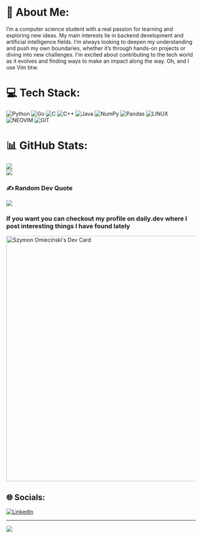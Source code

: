 # 💫 About Me:
I’m a computer science student with a real passion for learning and exploring new ideas. My main interests lie in backend development and artificial intelligence fields. I’m always looking to deepen my understanding and push my own boundaries, whether it’s through hands-on projects or diving into new challenges. I'm excited about contributing to the tech world as it evolves and finding ways to make an impact along the way. Oh, and I use Vim btw.


# 💻 Tech Stack:
![Python](https://img.shields.io/badge/python-3670A0?style=for-the-badge&logo=python&logoColor=white) ![Go](https://img.shields.io/badge/Golang-00ADD8?style=for-the-badge&logo=go&logoColor=white) ![C](https://img.shields.io/badge/c-%2300599C.svg?style=for-the-badge&logo=c&logoColor=white) ![C++](https://img.shields.io/badge/c++-%2300599C.svg?style=for-the-badge&logo=c%2B%2B&logoColor=white) ![Java](https://img.shields.io/badge/java-%23ED8B00.svg?style=for-the-badge&logo=java&logoColor=white) ![NumPy](https://img.shields.io/badge/numpy-%23013243.svg?style=for-the-badge&logo=numpy&logoColor=white) ![Pandas](https://img.shields.io/badge/pandas-%23150458.svg?style=for-the-badge&logo=pandas&logoColor=white) ![LINUX](https://img.shields.io/badge/Linux-FCC624?style=for-the-badge&logo=linux&logoColor=black) ![NEOVIM](https://img.shields.io/badge/Neovim-57A143?style=for-the-badge&logo=neovim&logoColor=white) ![GIT](https://img.shields.io/badge/Git-F05032?style=for-the-badge&logo=git&logoColor=white)
# 📊 GitHub Stats:
![](https://github-readme-streak-stats.herokuapp.com/?user=Simon125q&theme=dark&hide_border=true)<br/>
![](https://github-readme-stats.vercel.app/api/top-langs/?username=Simon125q&theme=dark&hide_border=true&include_all_commits=true&count_private=true&layout=compact)<br/>

### ✍️ Random Dev Quote
![](https://quotes-github-readme.vercel.app/api?type=horizontal&theme=dark)

### If you want you can checkout my profile on daily.dev where I post interesting things I have found lately
<a href="https://app.daily.dev/simon125q"><img src="https://api.daily.dev/devcards/v2/g4ZJecDKXrCh6bYVK1iyV.png?type=wide&r=z84" width="652" alt="Szymon Omieciński's Dev Card"/></a>

## 🌐 Socials:
[![LinkedIn](https://img.shields.io/badge/LinkedIn-%230077B5.svg?logo=linkedin&logoColor=white)](https://linkedin.com/in/https://www.linkedin.com/in/szymon-omiecinski/) <br/>

---
[![](https://visitcount.itsvg.in/api?id=Simon125q&icon=2&color=0)](https://visitcount.itsvg.in)


